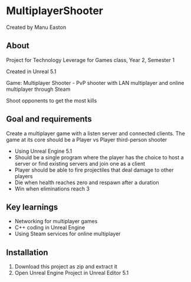 # MultiplayerShooter
Created by Manu Easton

<h2>About</h2>
Project for Technology Leverage for Games class, Year 2, Semester 1

Created in Unreal 5.1

Game: Multiplayer Shooter - PvP shooter with LAN multiplayer and online multiplayer through Steam

Shoot opponents to get the most kills

<h2>Goal and requirements</h2>
Create a multiplayer game with a listen server and connected clients. The game at its core should be a Player vs Player third-person shooter

- Using Unreal Engine 5.1
- Should be a single program where the player has the choice to host a server or find existing servers and join one as a client
- Player should be able to fire projectiles that deal damage to other players
- Die when health reaches zero and respawn after a duration
- Win when eliminations reach 3

<h2>Key learnings</h2>

- Networking for multiplayer games
- C++ coding in Unreal Engine
- Using Steam services for online multiplayer

<h2>Installation</h2>

1. Download this project as zip and extract it
2. Open Unreal Engine Project in Unreal Editor 5.1
